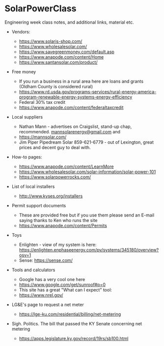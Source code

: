 # SolarPowerClass
Engineering week class notes, and additional links, material etc.

- Vendors:
  - https://www.solaris-shop.com/
  - https://www.wholesalesolar.com/
  - https://www.savegreenmoney.com/default.asp
  - https://www.anapode.com/content/Home
  - https://www.santansolar.com/product/
  
- Free money
  - If you run a business in a rural area here are loans and grants (Oldham County is considered rural)
  - https://www.rd.usda.gov/programs-services/rural-energy-america-program-renewable-energy-systems-energy-efficiency
  - Federal 30% tax credit
  - https://www.anapode.com/content/federaltaxcredit

- Local suppliers
  - Nathan Mann - advertises on Craigslist, stand-up chap, recommended. mannsolarenergy@gmail.com and 
  - https://mannsolar.com/
  - Jim Piper Pipedream Solar 859-621-6779 - out of Lexington, great prices and decent guy to deal with.

- How-to pages:
  - https://www.anapode.com/content/LearnMore
  - https://www.wholesalesolar.com/solar-information/solar-power-101
  - https://www.solarpowerrocks.com/

- List of local installers
  - http://www.kyses.org/installers
  
- Permit support documents
  - These are provided free but if you use them please send an E-mail saying thanks to Ken who runs the site
  - https://www.anapode.com/content/Permits 
  
- Toys
  - Enlighten - view of my system is here:
    https://enlighten.enphaseenergy.com/pv/systems/345180/overview?osv=1
  - Sense:
    https://sense.com/
    
- Tools and calculators
  - Google has a very cool one here
  - https://www.google.com/get/sunroof#p=0
  - This site has a great "What can I expect" tool:
  - https://www.nrel.gov/
  
- LG&E's page to request a net meter
  - https://lge-ku.com/residential/billing/net-metering
  
- Sigh. Politics. The bill that passed the KY Senate concerning net metering
  - https://apps.legislature.ky.gov/record/19rs/sb100.html
